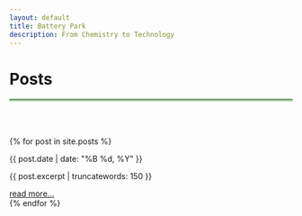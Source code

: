 ```yaml
---
layout: default
title: Battery Park
description: From Chemistry to Technology
---
```


# Posts <i class="arrow right"></i>

<hr style="background: linear-gradient(#4a8049, #d8f5d0); height: 5px; border: none;">
<br><br>

{% for post in site.posts %}
  <article class="post">
    <p class="post-date">{{ post.date | date: "%B %d, %Y" }}</p>
    <p>{{ post.excerpt | truncatewords: 150 }}</p>
    <a href="{{ post.url | relative_url }}">read more...</a>
    <br>
  </article>
{% endfor %}
